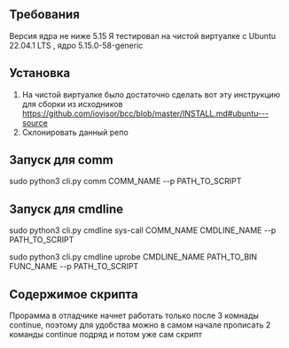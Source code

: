 ## Требования
Версия ядра не ниже 5.15
Я тестировал на чистой виртуалке с Ubuntu 22.04.1 LTS , ядро 5.15.0-58-generic

## Установка
1. На чистой виртуалке было достаточно сделать вот эту инструкцию для сборки из исходников https://github.com/iovisor/bcc/blob/master/INSTALL.md#ubuntu---source
2. Склонировать данный репо

## Запуск для comm
sudo python3 cli.py comm COMM_NAME --p PATH_TO_SCRIPT

## Запуск для cmdline

sudo python3 cli.py cmdline sys-call  COMM_NAME CMDLINE_NAME --p PATH_TO_SCRIPT

sudo python3 cli.py cmdline uprobe CMDLINE_NAME PATH_TO_BIN FUNC_NAME --p PATH_TO_SCRIPT

## Содержимое скрипта
Прорамма в отладчике начнет работать только после 3 комнады continue, поэтому для удобства можно в самом начале прописать 2 команды continue подряд и потом уже сам скрипт